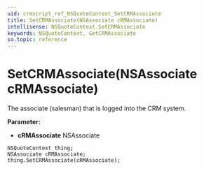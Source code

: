 ```yaml
---
uid: crmscript_ref_NSQuoteContext_SetCRMAssociate
title: SetCRMAssociate(NSAssociate cRMAssociate)
intellisense: NSQuoteContext.SetCRMAssociate
keywords: NSQuoteContext, GetCRMAssociate
so.topic: reference
---
```


# SetCRMAssociate(NSAssociate cRMAssociate)

The associate (salesman) that is logged into the CRM system.

**Parameter:** 
* **cRMAssociate** NSAssociate

```crmscript
NSQuoteContext thing;
NSAssociate cRMAssociate;
thing.SetCRMAssociate(cRMAssociate);
```

